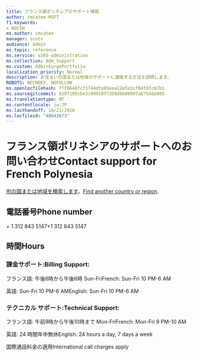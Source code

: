 ```yaml
---
title: フランス領ポリネシアのサポート情報
author: cmcatee-MSFT
f1.keywords:
- NOCSH
ms.author: cmcatee
manager: scotv
audience: Admin
ms.topic: reference
ms.service: o365-administration
ms.collection: Adm_Support
ms.custom: AdminSurgePortfolio
localization_priority: Normal
description: お住まいの国または地域のサポートに連絡する方法を説明します。
ROBOTS: NOINDEX, NOFOLLOW
ms.openlocfilehash: fff0648fcf1744dfe65eea12efe2cf04fd7c67b1
ms.sourcegitcommit: 628f195cbe3c00910f7350d8b09997a675dde989
ms.translationtype: MT
ms.contentlocale: ja-JP
ms.lasthandoff: 10/21/2020
ms.locfileid: "48642673"
---
```

# <a name="contact-support-for-french-polynesia"></a><span data-ttu-id="6061a-103">フランス領ポリネシアのサポートへのお問い合わせ</span><span class="sxs-lookup"><span data-stu-id="6061a-103">Contact support for French Polynesia</span></span>

<span data-ttu-id="6061a-104">[別の国または地域を検索します](../contact-support-for-business-products.md)。</span><span class="sxs-lookup"><span data-stu-id="6061a-104">[Find another country or region](../contact-support-for-business-products.md).</span></span>

## <a name="phone-number"></a><span data-ttu-id="6061a-105">電話番号</span><span class="sxs-lookup"><span data-stu-id="6061a-105">Phone number</span></span>
<span data-ttu-id="6061a-106">+ 1 312 843 5147</span><span class="sxs-lookup"><span data-stu-id="6061a-106">+1 312 843 5147</span></span>

## <a name="hours"></a><span data-ttu-id="6061a-107">時間</span><span class="sxs-lookup"><span data-stu-id="6061a-107">Hours</span></span>
### <a name="billing-support"></a><span data-ttu-id="6061a-108">課金サポート:</span><span class="sxs-lookup"><span data-stu-id="6061a-108">Billing Support:</span></span>

<span data-ttu-id="6061a-109">フランス語: 午後6時から午後6時 Sun-Fri</span><span class="sxs-lookup"><span data-stu-id="6061a-109">French: Sun-Fri 10 PM-6 AM</span></span>

<span data-ttu-id="6061a-110">英語: Sun-Fri 10 PM-6 AM</span><span class="sxs-lookup"><span data-stu-id="6061a-110">English: Sun-Fri 10 PM-6 AM</span></span>

### <a name="technical-support"></a><span data-ttu-id="6061a-111">テクニカル サポート:</span><span class="sxs-lookup"><span data-stu-id="6061a-111">Technical Support:</span></span>

<span data-ttu-id="6061a-112">フランス語: 午前9時から午後10時まで Mon-Fri</span><span class="sxs-lookup"><span data-stu-id="6061a-112">French: Mon-Fri 9 PM-10 AM</span></span>

<span data-ttu-id="6061a-113">英語: 24 時間年中無休</span><span class="sxs-lookup"><span data-stu-id="6061a-113">English: 24 hours a day, 7 days a week</span></span>

<span data-ttu-id="6061a-114">国際通話料金の適用</span><span class="sxs-lookup"><span data-stu-id="6061a-114">International call charges apply</span></span>
